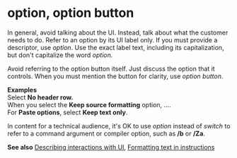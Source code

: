 # option, option button

In general, avoid talking about the UI. Instead, talk about what the customer needs to do. Refer to an option by its UI label only. If you must provide a descriptor, use *option*. Use the exact label text, including its capitalization, but don't capitalize the word *option.*

Avoid referring to the option button itself. Just discuss the option that it
controls. When you must mention the button for clarity, use *option button*.

**Examples**  
Select **No header row.**  
When you select the **Keep source formatting** option, ....  
For **Paste options**, select **Keep text only**.  

In content for a technical audience, it's OK to use *option* instead of *switch* to refer to a command argument or compiler option, such as **/b** or **/Za**.   

**See also** [Describing interactions with UI](~/procedures-instructions/describing-interactions-with-ui.md), [Formatting text in instructions](~/procedures-instructions/formatting-text-in-instructions.md)  
